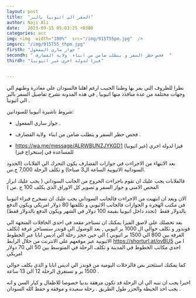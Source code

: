 ```yaml
---
layout: post
title:  "السفر الي اثيوبيا بالبر"
author: Naji Ali
date:   2023-09-15 05:03:25 +0300
categories: acc
img: <img  width="100%"  src="/img/915T55pm.jpg"  />
imgsrc: "/img/915T55_thpm.jpg" 
firsth: "جواز ساري المفعول "
secondh: " فحص حظر السفر و يتطلب ضامن من ابناء  ولاية القضارف  "
thirdh: "فيزا لدولة اخري غير اثيوبيا"


---
```



نظرا للظروف التي يمر بها وطننا الحبيب ارغم اهلنا فالسودان علي مغادرة وطنهم الي وجهات مختلفة من عدة منافذذ منها اثيوبيا , في هذه المدونة نشرح تفاصيل السفر بالبر الي اثيوبيا .

شروط تاشيرة أثيوبيا للسودانين:

-   جواز ساري المفعول .

-   فحص حظر السفر و يتطلب ضامن من ابناء  ولاية القضارف .

-   <https://wa.me/message/ALRWBUNZJYKGD1> فيزا لدولة اخري (غير اثيوبيا) للمساعدة في إستخراج فيزا  

بعد الانتهاء من الاجراءت في جوازات القضارف يكون التحرك الي القلابات (الحدود السودانية الاثيوبية الساعة ال3 صباحا) و تكلف الرحلة 7,000 ج.س.

فالقلابات يجب عليك ان تقوم باجراءت الخروج من الجانب السوداني ( يجب عليك ابراز الفحص الامني و جواز السفر و تصوير كل الاوراق الذي يكلف 100 ج .س )

الان وبعد ان انتهيت من الاجراءت فالجانب السوداني يجب عليك ان تسخرج فيزاء اثيوبيا في مكتب الهجرة و الجوازات فالجانب الاثيوبي و تكلفتها 80 دولار امريكي ويكون الدفع بالدولار فقط  (تجدد داخل اثيوبيا بقيمة 100 دولار في الشهر ويكون الدفع بالدولار فقط)

بعد تحصلك علي لاصق الفيزا يمكنك ان تستاجر مقعد في احدي الحافلات المتجهة الي قوندور و تكلف حوالي ال 1000 بر اثيوبي , بعد الوصول الي قوندر ستستاجر غرفة (تكلف الغرفة بين 800 الي 1500 بر اثيوبي ) الي حين حجز رحلة الي اديس ابابا عبر الخطوط الاثيوبية عبر موقعهم علي الانترنت من خلال الرابط <https://shorturl.at/ovBU5> ا من احدي مكاتب الخطوط في المدينة و تكلف الرحلة في المتوسط بين 50 الي 70 دولار امريكي

كما يمكنك استئجتر بص فالرحلات اليومية من قوندر الي اديس ابابا و الذي يكلف حوالي 1500 بر و تستغرق الرحلة 12 الي 13 ساعة .

اخيرا يجب ان ننبه الي ان الرحلة قد تكون مرهقة بدنيا خصوصا للاطفال و كبار السن و انه يجب اخد الحيطة والحزر طول الطريق . رحلة سعيدة و موفقة و حفظ الله السودان .
